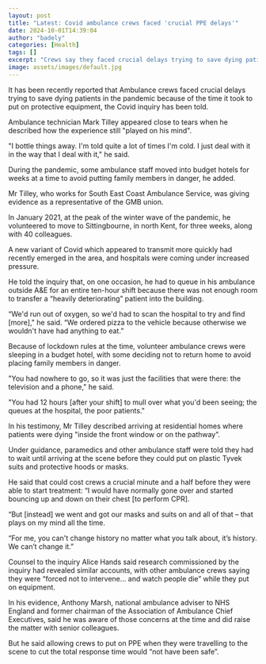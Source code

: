 ```yaml
---
layout: post
title: "Latest: Covid ambulance crews faced 'crucial PPE delays'"
date: 2024-10-01T14:39:04
author: "badely"
categories: [Health]
tags: []
excerpt: "Crews say they faced crucial delays trying to save dying patients because of the time it took to put on equipment."
image: assets/images/default.jpg
---
```


It has been recently reported that Ambulance crews faced crucial delays trying to save dying patients in the pandemic because of the time it took to put on protective equipment, the Covid inquiry has been told.

Ambulance technician Mark Tilley appeared close to tears when he described how the experience still "played on his mind".

"I bottle things away. I'm told quite a lot of times I'm cold. I just deal with it in the way that I deal with it," he said.

During the pandemic, some ambulance staff moved into budget hotels for weeks at a time to avoid putting family members in danger, he added.

Mr Tilley, who works for South East Coast Ambulance Service, was giving evidence as a representative of the GMB union.

In January 2021, at the peak of the winter wave of the pandemic, he volunteered to move to Sittingbourne, in north Kent, for three weeks, along with 40 colleagues.

A new variant of Covid which appeared to transmit more quickly had recently emerged in the area, and hospitals were coming under increased pressure.

He told the inquiry that, on one occasion, he had to queue in his ambulance outside A&E for an entire ten-hour shift because there was not enough room to transfer a “heavily deteriorating” patient into the building.

“We'd run out of oxygen, so we'd had to scan the hospital to try and find [more]," he said. “We ordered pizza to the vehicle because otherwise we wouldn't have had anything to eat.”

Because of lockdown rules at the time, volunteer ambulance crews were sleeping in a budget hotel, with some deciding not to return home to avoid placing family members in danger.

"You had nowhere to go, so it was just the facilities that were there: the television and a phone," he said.

"You had 12 hours [after your shift] to mull over what you'd been seeing; the queues at the hospital, the poor patients."

In his testimony, Mr Tilley described arriving at residential homes where patients were dying "inside the front window or on the pathway”.

Under guidance, paramedics and other ambulance staff were told they had to wait until arriving at the scene before they could put on plastic Tyvek suits and protective hoods or masks.

He said that could cost crews a crucial minute and a half before they were able to start treatment: “I would have normally gone over and started bouncing up and down on their chest [to perform CPR].

“But [instead] we went and got our masks and suits on and all of that – that plays on my mind all the time.

“For me, you can't change history no matter what you talk about, it’s history. We can’t change it.”

Counsel to the inquiry Alice Hands said research commissioned by the inquiry had revealed similar accounts, with other ambulance crews saying they were “forced not to intervene… and watch people die” while they put on equipment.

In his evidence, Anthony Marsh, national ambulance adviser to NHS England and former chairman of the Association of Ambulance Chief Executives, said he was aware of those concerns at the time and did raise the matter with senior colleagues.

But he said allowing crews to put on PPE when they were travelling to the scene to cut the total response time would “not have been safe”.

